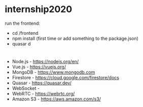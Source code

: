 # internship2020

run the frontend:
- cd /frontend
- npm install (first time or add something to the package.json)
- quasar d

# 
- Node.js - https://nodejs.org/en/
- Vue.js - https://vuejs.org/
- MongoDB - https://www.mongodb.com
- Firestore - https://cloud.google.com/firestore/docs
- Quasar - https://quasar.dev/
- WebSocket - 
- WebRTC - https://webrtc.org/
- Amazon S3 - https://aws.amazon.com/s3/
